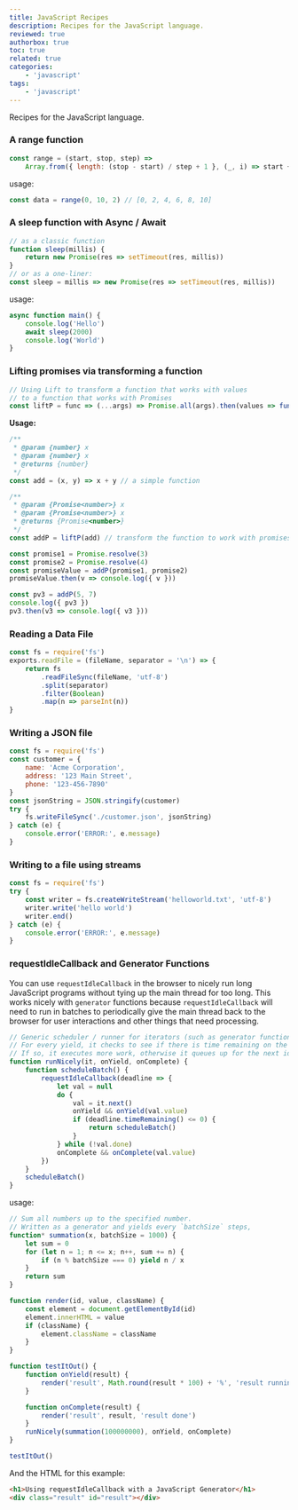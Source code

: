 ```yaml
---
title: JavaScript Recipes
description: Recipes for the JavaScript language.
reviewed: true
authorbox: true
toc: true
related: true
categories:
    - 'javascript'
tags:
    - 'javascript'
---
```


Recipes for the JavaScript language.

<!--more-->

### A range function

```js
const range = (start, stop, step) =>
    Array.from({ length: (stop - start) / step + 1 }, (_, i) => start + i * step)
```

usage:

```js
const data = range(0, 10, 2) // [0, 2, 4, 6, 8, 10]
```

### A sleep function with Async / Await

```js
// as a classic function
function sleep(millis) {
    return new Promise(res => setTimeout(res, millis))
}
// or as a one-liner:
const sleep = millis => new Promise(res => setTimeout(res, millis))
```

usage:

```js
async function main() {
    console.log('Hello')
    await sleep(2000)
    console.log('World')
}
```

### Lifting promises via transforming a function

```js
// Using Lift to transform a function that works with values
// to a function that works with Promises
const liftP = func => (...args) => Promise.all(args).then(values => func(...values))
```

**Usage:**

```js
/**
 * @param {number} x
 * @param {number} x
 * @returns {number}
 */
const add = (x, y) => x + y // a simple function

/**
 * @param {Promise<number>} x
 * @param {Promise<number>} x
 * @returns {Promise<number>}
 */
const addP = liftP(add) // transform the function to work with promises

const promise1 = Promise.resolve(3)
const promise2 = Promise.resolve(4)
const promiseValue = addP(promise1, promise2)
promiseValue.then(v => console.log({ v }))

const pv3 = addP(5, 7)
console.log({ pv3 })
pv3.then(v3 => console.log({ v3 }))
```

### Reading a Data File

```js
const fs = require('fs')
exports.readFile = (fileName, separator = '\n') => {
    return fs
        .readFileSync(fileName, 'utf-8')
        .split(separator)
        .filter(Boolean)
        .map(n => parseInt(n))
}
```

### Writing a JSON file

```js
const fs = require('fs')
const customer = {
    name: 'Acme Corporation',
    address: '123 Main Street',
    phone: '123-456-7890'
}
const jsonString = JSON.stringify(customer)
try {
    fs.writeFileSync('./customer.json', jsonString)
} catch (e) {
    console.error('ERROR:', e.message)
}
```

### Writing to a file using streams

```js
const fs = require('fs')
try {
    const writer = fs.createWriteStream('helloworld.txt', 'utf-8')
    writer.write('hello world')
    writer.end()
} catch (e) {
    console.error('ERROR:', e.message)
}
```

### requestIdleCallback and Generator Functions

You can use `requestIdleCallback` in the browser to nicely run long JavaScript programs without tying up the main thread for too long.
This works nicely with `generator` functions because `requestIdleCallback` will need to run in batches to periodically give the main thread back to the browser for user interactions and other things that need processing.

```js
// Generic scheduler / runner for iterators (such as generator functions).
// For every yield, it checks to see if there is time remaining on the idle loop
// If so, it executes more work, otherwise it queues up for the next idle period
function runNicely(it, onYield, onComplete) {
    function scheduleBatch() {
        requestIdleCallback(deadline => {
            let val = null
            do {
                val = it.next()
                onYield && onYield(val.value)
                if (deadline.timeRemaining() <= 0) {
                    return scheduleBatch()
                }
            } while (!val.done)
            onComplete && onComplete(val.value)
        })
    }
    scheduleBatch()
}
```

usage:

```js
// Sum all numbers up to the specified number.
// Written as a generator and yields every `batchSize` steps,
function* summation(x, batchSize = 1000) {
    let sum = 0
    for (let n = 1; n <= x; n++, sum += n) {
        if (n % batchSize === 0) yield n / x
    }
    return sum
}

function render(id, value, className) {
    const element = document.getElementById(id)
    element.innerHTML = value
    if (className) {
        element.className = className
    }
}

function testItOut() {
    function onYield(result) {
        render('result', Math.round(result * 100) + '%', 'result running')
    }

    function onComplete(result) {
        render('result', result, 'result done')
    }
    runNicely(summation(100000000), onYield, onComplete)
}

testItOut()
```

And the HTML for this example:

```html
<h1>Using requestIdleCallback with a JavaScript Generator</h1>
<div class="result" id="result"></div>
```
